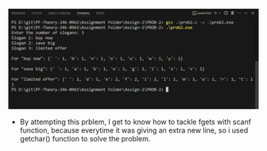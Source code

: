 ![Problem2 Output](prob2OP.jpg)

* By attempting this prblem, I get to know how to tackle fgets with scanf function, because everytime it was giving an extra new line, so i used getchar() function to solve the problem.